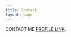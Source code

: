 ```yaml
---
title: Contact
layout: page
---
```


CONTACT ME [PROFILE LINK](https://ayoungparkme.github.io/profile_link/).



